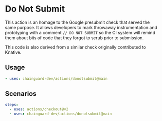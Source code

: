 # Do Not Submit

This action is an homage to the Google presubmit check that served the same
purpose.  It allows developers to mark throwaway instrumentation and prototyping
with a comment `// DO NOT SUBMIT` so the CI system will remind them about bits
of code that they forgot to scrub prior to submission.

This code is also derived from a similar check originally contributed to
Knative.

## Usage

```yaml
- uses: chainguard-dev/actions/donotsubmit@main
```

## Scenarios

```yaml
steps:
  - uses: actions/checkout@v2
  - uses: chainguard-dev/actions/donotsubmit@main
```
